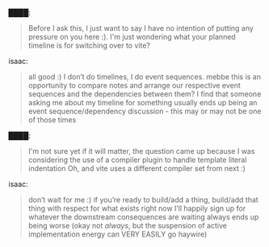 ████:
> Before I ask this, I just want to say I have no intention of putting any pressure on you here :). I'm just wondering what your planned timeline is for switching over to vite?

isaac:
> all good :) I don’t do timelines, I do event sequences. mebbe this is an opportunity to compare notes and arrange our respective event sequences and the dependencies between them? I find that someone asking me about my timeline for something usually ends up being an event sequence/dependency discussion - this may or may not be one of those times

████:
> I'm not sure yet if it will matter, the question came up because I was considering the use of a compiler plugin to handle template literal indentation
> Oh, and vite uses a different compiler set from next :)

isaac:
> don’t wait for me :) if you’re ready to build/add a thing, build/add that thing with respect for what exists right now
> I’ll happily sign up for whatever the downstream consequences are
> waiting always ends up being worse
> (okay not *always*, but the suspension of active implementation energy can VERY EASILY go haywire)
